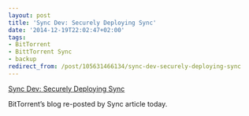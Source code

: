 ```yaml
---
layout: post
title: 'Sync Dev: Securely Deploying Sync'
date: '2014-12-19T22:02:47+02:00'
tags:
- BitTorrent
- BittTorrent Sync
- backup
redirect_from: /post/105631466134/sync-dev-securely-deploying-sync
---
```

[Sync Dev: Securely Deploying Sync](http://blog.bittorrent.com/2014/12/18/sync-dev-securely-deploying-sync/)  

BitTorrent’s blog re-posted by Sync article today.
